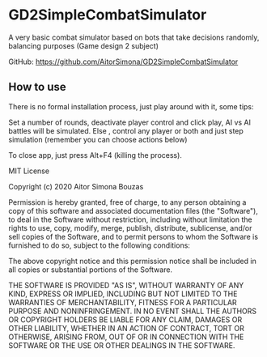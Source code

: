 # GD2SimpleCombatSimulator
A very basic combat simulator based on bots that take decisions randomly, balancing purposes (Game design 2 subject)

GitHub: https://github.com/AitorSimona/GD2SimpleCombatSimulator

## How to use

There is no formal installation process, just play around with it, some tips:

Set a number of rounds, deactivate player control and click play, AI vs AI battles will be simulated.
Else , control any player or both and just step simulation (remember you can choose actions below)

To close app, just press Alt+F4 (killing the process).

MIT License

Copyright (c) 2020 Aitor Simona Bouzas

Permission is hereby granted, free of charge, to any person obtaining a copy
of this software and associated documentation files (the "Software"), to deal
in the Software without restriction, including without limitation the rights
to use, copy, modify, merge, publish, distribute, sublicense, and/or sell
copies of the Software, and to permit persons to whom the Software is
furnished to do so, subject to the following conditions:

The above copyright notice and this permission notice shall be included in all
copies or substantial portions of the Software.

THE SOFTWARE IS PROVIDED "AS IS", WITHOUT WARRANTY OF ANY KIND, EXPRESS OR
IMPLIED, INCLUDING BUT NOT LIMITED TO THE WARRANTIES OF MERCHANTABILITY,
FITNESS FOR A PARTICULAR PURPOSE AND NONINFRINGEMENT. IN NO EVENT SHALL THE
AUTHORS OR COPYRIGHT HOLDERS BE LIABLE FOR ANY CLAIM, DAMAGES OR OTHER
LIABILITY, WHETHER IN AN ACTION OF CONTRACT, TORT OR OTHERWISE, ARISING FROM,
OUT OF OR IN CONNECTION WITH THE SOFTWARE OR THE USE OR OTHER DEALINGS IN THE
SOFTWARE.
